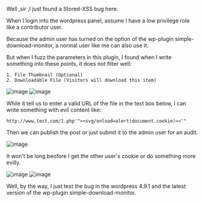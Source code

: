 Well ,sir ,I just found a Stored-XSS bug here.

When I login into the wordpress panel, assume I have a low privilege role like a contributor user.

Because the admin user has turned on the option of the wp-plugin  simple-download-monitor, a normal user like me can also use it.

But when I fuzz the parameters in this plugin, I found when I write something into these points, it does not filter well:
```
1. File Thumbnail (Optional)
2. Downloadable File (Visitors will download this item)
```

![image](https://raw.githubusercontent.com/d4wner/Vulnerabilities-Report/master/pic/simple-download-monitor/sxss1.png)
![image](https://raw.githubusercontent.com/d4wner/Vulnerabilities-Report/master/pic/simple-download-monitor/sxss2.png)


While it tell us to enter a valid URL of the file in the text box below, I can write something with evil content like:

```
http://www.test.com/1.php'"><svg/onload=alert(document.cookie)><'"
```

Then we can publish the post or just submit it to the admin user for an audit.

![image](https://raw.githubusercontent.com/d4wner/Vulnerabilities-Report/master/pic/simple-download-monitor/sxss4.png)

It won't be long beofore I get the other user's cookie or do something more evilly.

![image](https://raw.githubusercontent.com/d4wner/Vulnerabilities-Report/master/pic/simple-download-monitor/sxss3.png)
![image](https://raw.githubusercontent.com/d4wner/Vulnerabilities-Report/master/pic/simple-download-monitor/sxss5.png)

Well,  by the way, I just test the bug in the wordpress 4.9.1 and the latest version of the wp-plugin simple-download-monitor.